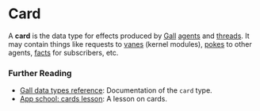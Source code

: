 # Card

A **card** is the data type for effects produced by
[Gall](gall) [agents](agent) and
[threads](thread). It may contain things like requests to
[vanes](vane) (kernel modules),
[pokes](poke) to other agents,
[facts](fact) for subscribers, etc.

### Further Reading

- [Gall data types reference](../system/kernel/gall/reference/data-types#cardagent): Documentation of the `card` type.
- [App school: cards lesson](../courses/app-school/5-cards): A lesson on cards.
